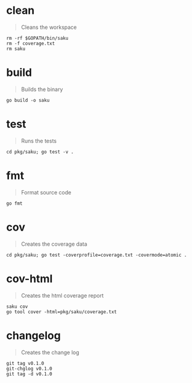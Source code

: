 # clean
> Cleans the workspace

    rm -rf $GOPATH/bin/saku
    rm -f coverage.txt
    rm saku

# build
> Builds the binary

    go build -o saku

# test
> Runs the tests

    cd pkg/saku; go test -v .

# fmt
> Format source code

    go fmt

# cov
> Creates the coverage data

    cd pkg/saku; go test -coverprofile=coverage.txt -covermode=atomic .

# cov-html
> Creates the html coverage report

    saku cov
    go tool cover -html=pkg/saku/coverage.txt

# changelog
> Creates the change log

    git tag v0.1.0
    git-chglog v0.1.0
    git tag -d v0.1.0
